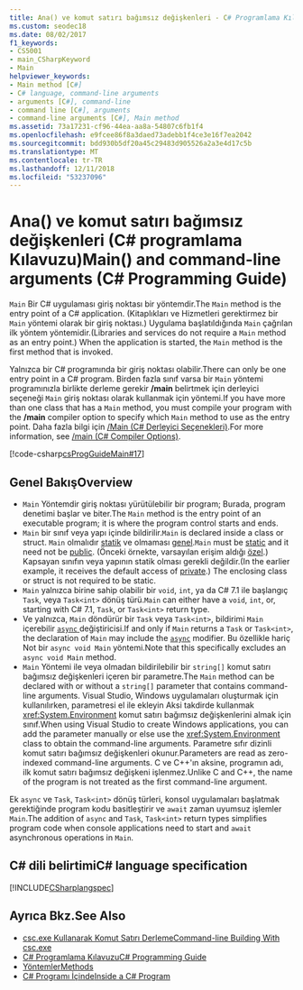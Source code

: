 ```yaml
---
title: Ana() ve komut satırı bağımsız değişkenleri - C# Programlama Kılavuzu
ms.custom: seodec18
ms.date: 08/02/2017
f1_keywords:
- CS5001
- main_CSharpKeyword
- Main
helpviewer_keywords:
- Main method [C#]
- C# language, command-line arguments
- arguments [C#], command-line
- command line [C#], arguments
- command-line arguments [C#], Main method
ms.assetid: 73a17231-cf96-44ea-aa8a-54807c6fb1f4
ms.openlocfilehash: e9fcee86f8a3daed73adebb1f4ce3e16f7ea2042
ms.sourcegitcommit: bdd930b5df20a45c29483d905526a2a3e4d17c5b
ms.translationtype: MT
ms.contentlocale: tr-TR
ms.lasthandoff: 12/11/2018
ms.locfileid: "53237096"
---
```

# <a name="main-and-command-line-arguments-c-programming-guide"></a><span data-ttu-id="ee1a3-102">Ana() ve komut satırı bağımsız değişkenleri (C# programlama Kılavuzu)</span><span class="sxs-lookup"><span data-stu-id="ee1a3-102">Main() and command-line arguments (C# Programming Guide)</span></span>

<span data-ttu-id="ee1a3-103">`Main` Bir C# uygulaması giriş noktası bir yöntemdir.</span><span class="sxs-lookup"><span data-stu-id="ee1a3-103">The `Main` method is the entry point of a C# application.</span></span> <span data-ttu-id="ee1a3-104">(Kitaplıkları ve Hizmetleri gerektirmez bir `Main` yöntemi olarak bir giriş noktası.) Uygulama başlatıldığında `Main` çağrılan ilk yöntem yöntemidir.</span><span class="sxs-lookup"><span data-stu-id="ee1a3-104">(Libraries and services do not require a `Main` method as an entry point.) When the application is started, the `Main` method is the first method that is invoked.</span></span>

 <span data-ttu-id="ee1a3-105">Yalnızca bir C# programında bir giriş noktası olabilir.</span><span class="sxs-lookup"><span data-stu-id="ee1a3-105">There can only be one entry point in a C# program.</span></span> <span data-ttu-id="ee1a3-106">Birden fazla sınıf varsa bir `Main` yöntemi programınızla birlikte derleme gerekir **/main** belirtmek için derleyici seçeneği `Main` giriş noktası olarak kullanmak için yöntemi.</span><span class="sxs-lookup"><span data-stu-id="ee1a3-106">If you have more than one class that has a `Main` method, you must compile your program with the **/main** compiler option to specify which `Main` method to use as the entry point.</span></span> <span data-ttu-id="ee1a3-107">Daha fazla bilgi için [/Main (C# Derleyici Seçenekleri)](../../../csharp/language-reference/compiler-options/main-compiler-option.md).</span><span class="sxs-lookup"><span data-stu-id="ee1a3-107">For more information, see [/main (C# Compiler Options)](../../../csharp/language-reference/compiler-options/main-compiler-option.md).</span></span>

 [!code-csharp[csProgGuideMain#17](../../../csharp/programming-guide/inside-a-program/codesnippet/CSharp/main-and-command-line-arguments_1.cs)]

## <a name="overview"></a><span data-ttu-id="ee1a3-108">Genel Bakış</span><span class="sxs-lookup"><span data-stu-id="ee1a3-108">Overview</span></span>

- <span data-ttu-id="ee1a3-109">`Main` Yöntemdir giriş noktası yürütülebilir bir program; Burada, program denetimi başlar ve biter.</span><span class="sxs-lookup"><span data-stu-id="ee1a3-109">The `Main` method is the entry point of an executable program; it is where the program control starts and ends.</span></span>
- <span data-ttu-id="ee1a3-110">`Main` bir sınıf veya yapı içinde bildirilir.</span><span class="sxs-lookup"><span data-stu-id="ee1a3-110">`Main` is declared inside a class or struct.</span></span> <span data-ttu-id="ee1a3-111">`Main` olmalıdır [statik](../../../csharp/language-reference/keywords/static.md) ve olmaması [genel](../../../csharp/language-reference/keywords/public.md).</span><span class="sxs-lookup"><span data-stu-id="ee1a3-111">`Main` must be [static](../../../csharp/language-reference/keywords/static.md) and it need not be [public](../../../csharp/language-reference/keywords/public.md).</span></span> <span data-ttu-id="ee1a3-112">(Önceki örnekte, varsayılan erişim aldığı [özel](../../../csharp/language-reference/keywords/private.md).) Kapsayan sınıfın veya yapının statik olması gerekli değildir.</span><span class="sxs-lookup"><span data-stu-id="ee1a3-112">(In the earlier example, it receives the default access of [private](../../../csharp/language-reference/keywords/private.md).) The enclosing class or struct is not required to be static.</span></span>
- <span data-ttu-id="ee1a3-113">`Main` yalnızca birine sahip olabilir bir `void`, `int`, ya da C# 7.1 ile başlangıç `Task`, veya `Task<int>` dönüş türü.</span><span class="sxs-lookup"><span data-stu-id="ee1a3-113">`Main` can either have a `void`, `int`, or, starting with C# 7.1, `Task`, or `Task<int>` return type.</span></span>
- <span data-ttu-id="ee1a3-114">Ve yalnızca, `Main` döndürür bir `Task` veya `Task<int>`, bildirimi `Main` içerebilir [ `async` ](../../language-reference/keywords/async.md) değiştiricisi.</span><span class="sxs-lookup"><span data-stu-id="ee1a3-114">If and only if `Main` returns a `Task` or `Task<int>`, the declaration of `Main` may include the [`async`](../../language-reference/keywords/async.md) modifier.</span></span> <span data-ttu-id="ee1a3-115">Bu özellikle hariç Not bir `async void Main` yöntemi.</span><span class="sxs-lookup"><span data-stu-id="ee1a3-115">Note that this specifically excludes an `async void Main` method.</span></span>
- <span data-ttu-id="ee1a3-116">`Main` Yöntemi ile veya olmadan bildirilebilir bir `string[]` komut satırı bağımsız değişkenleri içeren bir parametre.</span><span class="sxs-lookup"><span data-stu-id="ee1a3-116">The `Main` method can be declared with or without a `string[]` parameter that contains command-line arguments.</span></span> <span data-ttu-id="ee1a3-117">Visual Studio, Windows uygulamaları oluşturmak için kullanılırken, parametresi el ile ekleyin Aksi takdirde kullanmak <xref:System.Environment> komut satırı bağımsız değişkenlerini almak için sınıf.</span><span class="sxs-lookup"><span data-stu-id="ee1a3-117">When using Visual Studio to create Windows applications, you can add the parameter manually or else use the <xref:System.Environment> class to obtain the command-line arguments.</span></span> <span data-ttu-id="ee1a3-118">Parametre sıfır dizinli komut satırı bağımsız değişkenleri okunur.</span><span class="sxs-lookup"><span data-stu-id="ee1a3-118">Parameters are read as zero-indexed command-line arguments.</span></span> <span data-ttu-id="ee1a3-119">C ve C++'ın aksine, programın adı, ilk komut satırı bağımsız değişkeni işlenmez.</span><span class="sxs-lookup"><span data-stu-id="ee1a3-119">Unlike C and C++, the name of the program is not treated as the first command-line argument.</span></span>

<span data-ttu-id="ee1a3-120">Ek `async` ve `Task`, `Task<int>` dönüş türleri, konsol uygulamaları başlatmak gerektiğinde program kodu basitleştirir ve `await` zaman uyumsuz işlemler `Main`.</span><span class="sxs-lookup"><span data-stu-id="ee1a3-120">The addition of `async` and `Task`, `Task<int>` return types simplifies program code when console applications need to start and `await` asynchronous operations in `Main`.</span></span>

## <a name="c-language-specification"></a><span data-ttu-id="ee1a3-121">C# dili belirtimi</span><span class="sxs-lookup"><span data-stu-id="ee1a3-121">C# language specification</span></span>

[!INCLUDE[CSharplangspec](~/includes/csharplangspec-md.md)]

## <a name="see-also"></a><span data-ttu-id="ee1a3-122">Ayrıca Bkz.</span><span class="sxs-lookup"><span data-stu-id="ee1a3-122">See Also</span></span>

- [<span data-ttu-id="ee1a3-123">csc.exe Kullanarak Komut Satırı Derleme</span><span class="sxs-lookup"><span data-stu-id="ee1a3-123">Command-line Building With csc.exe</span></span>](../../../csharp/language-reference/compiler-options/command-line-building-with-csc-exe.md)  
- [<span data-ttu-id="ee1a3-124">C# Programlama Kılavuzu</span><span class="sxs-lookup"><span data-stu-id="ee1a3-124">C# Programming Guide</span></span>](../../../csharp/programming-guide/index.md)  
- [<span data-ttu-id="ee1a3-125">Yöntemler</span><span class="sxs-lookup"><span data-stu-id="ee1a3-125">Methods</span></span>](../../../csharp/programming-guide/classes-and-structs/methods.md)  
- [<span data-ttu-id="ee1a3-126">C# Programı İçinde</span><span class="sxs-lookup"><span data-stu-id="ee1a3-126">Inside a C# Program</span></span>](../../../csharp/programming-guide/inside-a-program/index.md)  
